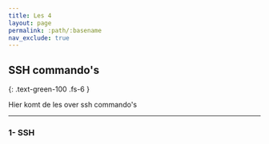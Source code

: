 ```yaml
---
title: Les 4
layout: page
permalink: :path/:basename
nav_exclude: true
---
```


## SSH commando's 
{: .text-green-100 .fs-6 }

Hier komt de les over ssh commando's  

---
### 1- SSH


